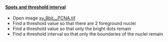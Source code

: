 <h4 id="spots"><a href="#spots">Spots and threshold interval</a></h4>

- Open image [xy_8bit__PCNA.tif](https://github.com/NEUBIAS/training-resources/raw/master/image_data/xy_8bit__PCNA.tif)
- Find a threshold value so that there are 2 foreground nuclei
- Find a threshold value so that only the bright dots remain
- Find a threshold interval so that only the boundaries of the nuclei remain